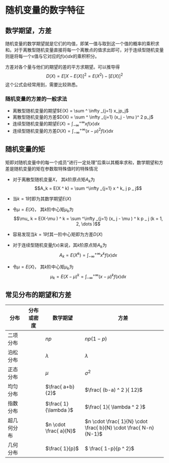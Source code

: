 # 随机变量的数字特征

## 数学期望，方差

随机变量的数学期望就是它们的均值，即某一值与取到这一个值的概率的乘积求和。对于离散型随机变量直接将每一个离散点的值求出即可，对于连续型随机变量则是将每一个x值与它对应的$f(x)dx$的乘积积分。

方差对各个量与他们的期望的差的平方求期望。可以推导得$$D(X) = E[X - E(X)]^ 2=E(X^2) - [E(X)]^ 2$$
这个公式会经常用到，需要比较熟悉。

### 随机变量的方差的一般求法

- 离散型随机变量的期望$E(X) = \sum ^ \infty _{j=1} x_jp_j$
- 离散型随机变量的方差$D(X) = \sum ^ \infty _{j=1} (x_j - \mu )^ 2 p_j$
- 连续型随机变量的期望$E(X) = \int ^{+ \infty } _{-\infty} xf(x)dx$
- 连续型随机变量的方差$D(X) = \int ^{+\infty } _{-\infty}  (x - \mu )^ 2 f(x)dx$

## 随机变量的矩

矩即对随机变量中的每一个成员“进行一定处理”后乘以其概率求和，数学期望和方差是随机变量的矩在参数取特殊值时的特殊情况

- 对于离散型随机变量$X$， 其$k$阶原点矩$A_k$为$$A_k = E(X ^ k) = \sum ^\infty _{j=1} x ^ k_ j p _ j$$
- 当$k=1$时即为其数学期望$E(X)$
- 令$\mu = E(X)$， 其$k$阶中心矩$\mu _k$为$$\mu_ k = E(X-\mu ) ^ k = \sum ^\infty _{j=1} (x_ j - \mu ) ^ k p _ j (k = 1, 2, \dots )$$
- 容易发现当$k = 1$时其一阶中心矩即为方差$D(X)$

- 对于连续型随机变量$f(x)$来说，其$k$阶原点矩$A _k$为$$A_k = E(X ^ k) = \int ^{+\infty} _{-\infty} x ^ k f(x)dx$$
- 令$\mu = E(X)$， 其$k$阶中心矩$\mu _k$为$$\mu_ k = E(X-\mu ) ^ k = \int ^{+\infty} _{-\infty} (x-\mu ) ^ kf(x)dx$$

## 常见分布的期望和方差

|  分布  |  分布或密度  |  数学期望  |  方差  |
| --- | --- | --- | --- |
|  二项分布  |    | $np$  | $np(1-p)$  |
|  泊松分布  |    | $\lambda$  | $\lambda$  |
|  正态分布  |    | $\mu$  | $\sigma ^ 2$  |
|  均匀分布  |    | $\frac{ a+b}{2}$  | $\frac{ (b-a) ^ 2 }{ 12}$  |
|  指数分布  |    | $\frac{ 1}{\lambda }$ | $\frac{ 1}{ \lambda ^ 2 }$  |
|  超几何分布  |    | $n \cdot \frac{ a}{N}$  | $n \cdot \frac{ 1}{N} \cdot \frac{ b}{N} \cdot \frac{ N-n}{N-1}$  |
|  几何分布  |    | $\frac{ 1}{p}$  |$ \frac{ 1-p}{p ^ 2}$  |
